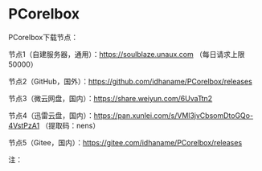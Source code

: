 # PCorelbox

PCorelbox下载节点：

节点1（自建服务器，通用）：https://soulblaze.unaux.com （每日请求上限50000）

节点2（GitHub，国外）：https://github.com/idhaname/PCorelbox/releases

节点3（微云网盘，国内）：https://share.weiyun.com/6UvaTtn2

节点4（迅雷云盘，国内）：https://pan.xunlei.com/s/VMl3jvCbsomDtoGQo-4VstPzA1 （提取码：nens）

节点5（Gitee，国内）：https://gitee.com/idhaname/PCorelbox/releases

注：
